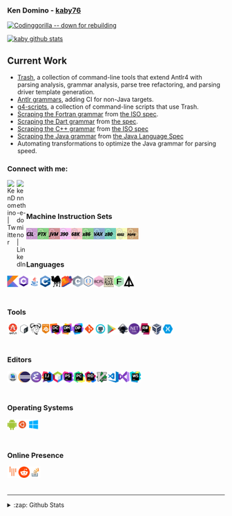 ### Ken Domino - [kaby76][github]

[![Codinggorilla -- down for rebuilding](https://img.shields.io/website?label=codinggorilla.com&style=for-the-badge&url=http%3A%2F%2Fcodinggorilla.com)](http://codinggorilla.com)

[![kaby github stats](https://github-readme-stats.vercel.app/api?username=kaby76&count_private=true&show_icons=true&theme=light)](https://github.com/anuraghazra/github-readme-stats)

## Current Work

- [Trash](https://github.com/kaby76/Trash), a collection of command-line tools that extend Antlr4 with parsing analysis, grammar analysis, parse tree refactoring, and parsing driver template generation.
- [Antlr grammars](https://github.com/antlr/grammars-v4), adding CI for non-Java targets.
- [g4-scripts](https://github.com/kaby76/g4-scripts), a collection of command-line scripts that use Trash.
- [Scraping the Fortran grammar](https://github.com/kaby76/fortran) from [the ISO spec](https://www.iso.org/standard/82170.html).
- [Scraping the Dart grammar](https://github.com/kaby76/ScrapeDartSpec) from [the spec](https://dart.dev/resources/language/spec).
- [Scraping the C++ grammar](https://github.com/kaby76/scrape-c-plus-plus-spec) from [the ISO spec](https://github.com/cplusplus/draft/blob/main/papers/wd-index.md)
- [Scraping the Java grammar](https://github.com/kaby76/ScrapeJavaSpec) from [the Java Language Spec](https://docs.oracle.com/javase/specs/jls/se14/html/index.html)
- Automating transformations to optimize the Java grammar for parsing speed.

### Connect with me:

[<img align="left" alt="KenDomino | Twitter" width="22px" src="https://cdn.jsdelivr.net/npm/simple-icons@v3/icons/twitter.svg" />][twitter]
[<img align="left" alt="kenneth-e-domino | LinkedIn" width="22px" src="https://cdn.jsdelivr.net/npm/simple-icons@v3/icons/linkedin.svg" />][linkedin]

<p /><br /><br /><br />

### Machine Instruction Sets

[<img align="left" alt="CIL" height="26px" src="https://raw.githubusercontent.com/kaby76/icons/master/machine-cil.svg" />](http://www.ecma-international.org/publications/standards/Ecma-335.htm)
[<img align="left" alt="PTX" height="26px" src="https://raw.githubusercontent.com/kaby76/icons/master/machine-ptx.svg" />](https://docs.nvidia.com/cuda/pdf/ptx_isa_7.0.pdf)
[<img align="left" alt="JVM" height="26px" src="https://raw.githubusercontent.com/kaby76/icons/master/machine-jvm.svg" />](https://docs.oracle.com/javase/specs/jvms/se14/html/index.html)
[<img align="left" alt="390" height="26px" src="https://raw.githubusercontent.com/kaby76/icons/master/machine-390.svg" />](https://www.ibm.com/it-infrastructure/z/hardware)
[<img align="left" alt="68k" height="26px" src="https://raw.githubusercontent.com/kaby76/icons/master/machine-68k.svg" />](http://www.freescale.com/files/archives/doc/ref_manual/M68000PRM.pdf)
[<img align="left" alt="x86" height="26px" src="https://raw.githubusercontent.com/kaby76/icons/master/machine-x86.svg" />](https://software.intel.com/content/www/us/en/develop/articles/intel-sdm.html#combined)
[<img align="left" alt="Vax" height="26px" src="https://raw.githubusercontent.com/kaby76/icons/master/machine-vax.svg" />](https://en.wikipedia.org/wiki/MicroVAX_78032)
[<img align="left" alt="z80" height="26px" src="https://raw.githubusercontent.com/kaby76/icons/master/machine-z80.svg" />](https://en.wikipedia.org/wiki/Zilog_Z80)
[<img align="left" alt="6502" height="26px" src="https://raw.githubusercontent.com/kaby76/icons/master/machine-6502.svg" />](http://www.6502.org/)
[<img align="left" alt="PDP8" height="26px" src="https://raw.githubusercontent.com/kaby76/icons/master/machine-pdp8.svg" />](https://en.wikipedia.org/wiki/PDP-8)

<p /><br /><br /><br />

### Languages

[<img align="left" alt="Kotlin" height="26px" src="https://raw.githubusercontent.com/kaby76/icons/master/kotlin-logo.svg" />](https://kotlinlang.org/)
[<img align="left" alt="C#" height="26px" src="https://raw.githubusercontent.com/kaby76/icons/master/c-sharp-programming-language.svg" />](https://docs.microsoft.com/en-us/dotnet/csharp/language-reference/)
[<img align="left" alt="Java" height="26px" src="https://raw.githubusercontent.com/kaby76/icons/master/icons8-java.svg" />](https://www.java.com/en/)
[<img align="left" alt="C++" height="26px" src="https://raw.githubusercontent.com/kaby76/icons/master/c-plus-plus-programming-language.svg" />](https://web.archive.org/web/20170325025026/http://www.open-std.org/jtc1/sc22/wg21/docs/papers/2017/n4660.pdf)
[<img align="left" alt="Perl" height="26px" src="https://raw.githubusercontent.com/kaby76/icons/master/perl-icon.svg" />](https://www.perl.org/)
[<img align="left" alt="Pascal" height="26px" src="https://raw.githubusercontent.com/kaby76/icons/master/UCSD_p-System.svg" />](https://en.wikipedia.org/wiki/UCSD_Pascal)
[<img align="left" alt="C" height="26px" src="https://raw.githubusercontent.com/kaby76/icons/master/c-programming-language-seeklogo.com.svg" />](https://web.archive.org/web/20181230041359if_/http://www.open-std.org/jtc1/sc22/wg14/www/abq/c17_updated_proposed_fdis.pdf)
[<img align="left" alt="Lisp" height="26px" src="https://raw.githubusercontent.com/kaby76/icons/master/lisp.svg" />](https://en.wikipedia.org/wiki/Lisp_(programming_language)#cite_note-1.5_manual-16)
[<img align="left" alt="BCPL" height="26px" src="https://raw.githubusercontent.com/kaby76/icons/master/bcpl.svg" />](https://en.wikipedia.org/wiki/BCPL)
[<img align="left" alt="Algol W" height="26px" src="https://raw.githubusercontent.com/kaby76/icons/master/algol.svg" />](https://en.wikipedia.org/wiki/ALGOL_W)
[<img align="left" alt="Fortran" height="26px" src="https://raw.githubusercontent.com/kaby76/icons/master/fortran.svg" />](https://fortran-lang.org/)
[<img align="left" alt="APL" height="26px" src="https://raw.githubusercontent.com/kaby76/icons/master/apl_icon_132641.svg" />](https://en.wikipedia.org/wiki/APL_(programming_language))

<p /><br /><br /><br />

### Tools

[<img align="left" alt="Antlr" height="26px" src="https://raw.githubusercontent.com/kaby76/icons/master/80584.jpg" />](https://www.antlr.org/)
[<img align="left" alt="Bash" height="26px" src="https://raw.githubusercontent.com/kaby76/icons/master/full_colored_dark.svg" />](https://www.gnu.org/software/bash/)
[<img align="left" alt="Bison" height="26px" src="https://raw.githubusercontent.com/kaby76/icons/master/Heckert_GNU_white.svg" />](https://en.wikipedia.org/wiki/GNU_Bison)
[<img align="left" alt="Blender" height="26px" src="https://raw.githubusercontent.com/kaby76/icons/master/blender_community_badge_orange.svg" />](https://www.blender.org/)
[<img align="left" alt="dotCover" height="26px" src="https://raw.githubusercontent.com/kaby76/icons/master/icon-dotcover.svg" />](https://www.jetbrains.com/dotcover/)
[<img align="left" alt="dotMemory" height="26px" src="https://raw.githubusercontent.com/kaby76/icons/master/icon-dotmemory.svg" />](https://www.jetbrains.com/dotmemory/)
[<img align="left" alt="dotPeek" height="26px" src="https://raw.githubusercontent.com/kaby76/icons/master/icon-dotpeek.svg" />](https://www.jetbrains.com/dotpeek/)
[<img align="left" alt="Git" height="26px" src="https://raw.githubusercontent.com/kaby76/icons/master/icons8-git.svg" />](https://git-scm.com/)
[<img align="left" alt="GitHub" height="26px" src="https://raw.githubusercontent.com/kaby76/icons/master/icons8-github.svg" />](https://github.com/)
[<img align="left" alt="Google Play" height="26px" src="https://raw.githubusercontent.com/kaby76/icons/master/icons8-google-play.svg" />](https://play.google.com/store)
[<img align="left" alt="Inkscape" height="26px" src="https://raw.githubusercontent.com/kaby76/icons/master/inkscape-logo.svg" />](https://inkscape.org/)
[<img align="left" alt="NET Core" height="26px" src="https://raw.githubusercontent.com/kaby76/icons/master/NET_Core_Logo.svg" />](https://dotnet.microsoft.com/)
[<img align="left" alt="Resharper" height="26px" src="https://raw.githubusercontent.com/kaby76/icons/master/icon-resharper.svg" />](https://www.jetbrains.com/resharper/)
[<img align="left" alt="VirtualBox" height="26px" src="https://raw.githubusercontent.com/kaby76/icons/master/virtualbox-icon.svg" />](https://www.virtualbox.org/)
[<img align="left" alt="Xamarin" height="26px" src="https://raw.githubusercontent.com/kaby76/icons/master/icons8-xamarin.svg" />](https://dotnet.microsoft.com/apps/xamarin)

<p /><br /><br /><br />

### Editors

[<img align="left" alt="Android Studio" height="26px" src="https://raw.githubusercontent.com/kaby76/icons/master/android-studio-badge.svg" />](https://developer.android.com/studio)
[<img align="left" alt="Eclipse" height="26px" src="https://raw.githubusercontent.com/kaby76/icons/master/Eclipse2014_RGB-new.svg" />](https://www.eclipse.org/)
[<img align="left" alt="Emacs" height="26px" src="https://raw.githubusercontent.com/kaby76/icons/master/EmacsIcon.svg" />](https://www.gnu.org/software/emacs/)
[<img align="left" alt="Intellij-Idea" height="26px" src="https://raw.githubusercontent.com/kaby76/icons/master/icon-intellij-idea.svg" />](https://www.jetbrains.com/idea/)
[<img align="left" alt="NetBeans" height="26px" src="https://raw.githubusercontent.com/kaby76/icons/master/apache-netbeans.svg" />](https://netbeans.apache.org/)
[<img align="left" alt="PhpStorm" height="26px" src="https://raw.githubusercontent.com/kaby76/icons/master/icon-phpstorm.svg" />](https://www.jetbrains.com/phpstorm/)
[<img align="left" alt="PyCharm" height="26px" src="https://raw.githubusercontent.com/kaby76/icons/master/icon-pycharm.svg" />](https://www.jetbrains.com/pycharm/)
[<img align="left" alt="Rider" height="26px" src="https://raw.githubusercontent.com/kaby76/icons/master/icon-rider.svg" />](https://www.jetbrains.com/rider/)
[<img align="left" alt="Vim" height="26px" src="https://raw.githubusercontent.com/kaby76/icons/master/Icon-Vim.svg" />](https://www.vim.org/)
[<img align="left" alt="Visual Studio Code" height="26px" src="https://raw.githubusercontent.com/kaby76/icons/master/visual-studio-code.png" />](https://visualstudio.microsoft.com/vs/)
[<img align="left" alt="Visual Studio IDE" height="26px" src="https://raw.githubusercontent.com/kaby76/icons/master/VSWinIcon_100x.png" />](https://visualstudio.microsoft.com/vs/)
[<img align="left" alt="Webstorm" height="26px" src="https://raw.githubusercontent.com/kaby76/icons/master/icon-webstorm.svg" />](https://www.jetbrains.com/webstorm/)

<p /><br /><br /><br />

### Operating Systems

[<img align="left" alt="Android" height="26px" src="https://raw.githubusercontent.com/kaby76/icons/master/Android_robot.svg" />](https://www.android.com/)
[<img align="left" alt="Ubuntu" height="26px" src="https://raw.githubusercontent.com/kaby76/icons/master/cof_orange_hex.svg" />](https://ubuntu.com/)
[<img align="left" alt="Windows 10" height="26px" src="https://raw.githubusercontent.com/kaby76/icons/master/icons8-windows-10.svg" />](https://www.microsoft.com/en-us/windows/)

<p /><br /><br /><br />

### Online Presence

[<img align="left" alt="Gitter" height="26px" src="https://raw.githubusercontent.com/kaby76/icons/master/gitter.svg" />](https://gitter.im/Microsoft/extendvs)
[<img align="left" alt="Reddit" height="26px" src="https://raw.githubusercontent.com/kaby76/icons/master/reddit.svg" />](https://www.reddit.com/user/kendomino)
[<img align="left" alt="Stack Overflow" height="26px" src="https://raw.githubusercontent.com/kaby76/icons/master/icons8-stack-overflow.svg" />](https://stackoverflow.com/users/4779853/kaby76)

<p /><br /><br /><br />

---

<details>
  <summary>:zap: Github Stats</summary>

  <img align="left" alt="kaby76's Github Stats" src="https://github-readme-stats.codestackr.vercel.app/api?username=kaby76&show_icons=true&hide_border=true" />

</details>

[github]: https://github.com/kaby76
[antlrvsix]: https://github.com/kaby76/AntlrVSIX
[codinggorilla]: http://codinggorilla.com
[twitter]: https://twitter.com/KenDomino
[linkedin]: https://linkedin.com/in/kenneth-e-domino
